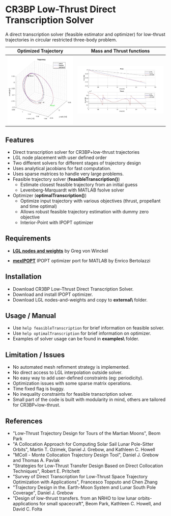 # CR3BP Low-Thrust Direct Transcription Solver

A direct transcription solver (feasible estimator and optimizer) for low-thrust trajectories in circular restricted three-body problem.

Optimized Trajectory           |  Mass and Thrust functions
:-------------------------:|:-------------------------:
![Trajectory](https://github.com/JackCrusoe47/CR3BP-Low-Thrust-Direct-Transcription-Solver/blob/main/images/Trajectory_optimizer.jpg) |  ![Trajectory](https://github.com/JackCrusoe47/CR3BP-Low-Thrust-Direct-Transcription-Solver/blob/main/images/Additional_optimizer.jpg)



## Features

* Direct transcription solver for CR3BP+low-thrust trajectories
* LGL node placement with user defined order
* Two different solvers for different stages of trajectory design
* Uses analytical jacobians for fast computation.
* Uses sparse matrices to handle very large problems.
* Feasible trajectory solver (**feasibleTranscription()**)
	* Estimate closest feasible trajectory from an initial guess 
	* Levenberg-Marquardt with MATLAB fsolve solver
* Optimizer (**optimalTranscription()**)
	* Optimize input trajectory with various objectives (thrust, propellant and time optimal)
	* Allows robust feasible trajectory estimation with dummy zero objective
	* Interior-Point with IPOPT optimizer


## Requirements

* [**LGL nodes and weights**][1] by Greg von Winckel
* [**mexIPOPT**][2] IPOPT optimizer port for MATLAB by Enrico Bertolazzi

	[1]: https://www.mathworks.com/matlabcentral/fileexchange/4775-legende-gauss-lobatto-nodes-and-weights
	[2]: https://github.com/ebertolazzi/mexIPOPT

## Installation

* Download CR3BP Low-Thrust Direct Transcription Solver.
* Download and install IPOPT optimizer.
* Download LGL nodes-and-weights and copy to **external\\** folder.

## Usage / Manual

* Use ```help feasibleTranscription``` for brief information on feasible solver.
* Use ```help optimalTranscription``` for brief information on optimizer.
* Examples of solver usage can be found in **examples\\** folder.

## Limitation / Issues

* No automated mesh refinment strategy is implemented.
* No direct access to LGL interpolation outside solver. 
* No easy way to add user-defined constraints (eg: periodicity).
* Optimization issues with some sparse matrix operations.
* Time fixed flag is buggy.
* No inequality constraints for feasible transcription solver.
* Small part of the code is built with modularity in mind, others are tailored for CR3BP+low-thrust.

## References

- "Low-Thrust Trajectory Design for Tours of the Martian Moons", Beom Park
- "A Collocation Approach for Computing Solar Sail Lunar Pole-Sitter Orbits", Martin T. Ozimek, Daniel J. Grebow, and Kathleen C. Howell
- "MColl - Monte Collocation Trajectory Design Tool", Daniel J. Grebow and Thomas A. Pavlak
- "Strategies for Low-Thrust Transfer Design Based on Direct Collocation Techniques", Robert E. Pritchett
- "Survey of Direct Transcription for Low-Thrust Space Trajectory Optimization with Applications", Francesco Topputo and Chen Zhang
- "Trajectory Design in the. Earth-Moon System and Lunar South Pole Coverage", Daniel J. Grebow
- "Design of low-thrust transfers. from an NRHO to low lunar orbits-applications for small spacecraft", Beom Park, Kathleen C. Howell, and David C. Folta
